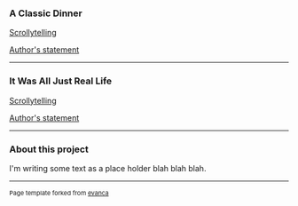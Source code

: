 
### A Classic Dinner

[Scrollytelling](https://apeculiarreality.github.io/hello-scrollytelling/)  

[Author's statement](https://apeculiarreality.github.io/sample_page)  

---

### It Was All Just Real Life

[Scrollytelling](https://apeculiarreality.github.io/hello-scrollytelling/)  

[Author's statement](https://apeculiarreality.github.io/sample_page)  

---

### About this project 

<p>I'm writing some text as a place holder blah blah blah.</p>

---
<p style="font-size:11px">Page template forked from <a href="https://github.com/evanca/quick-portfolio">evanca</a></p>
<!-- Remove above link if you don't want to attibute -->
